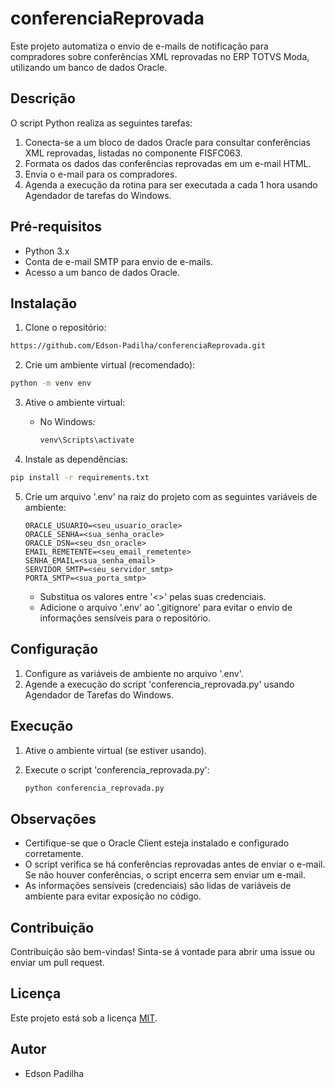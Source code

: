 # conferenciaReprovada
Este projeto automatiza o envio de e-mails de notificação para compradores sobre conferências XML reprovadas no ERP TOTVS Moda, utilizando um banco de dados Oracle.

## Descrição

O script Python realiza as seguintes tarefas:

1. Conecta-se a um bloco de dados Oracle para consultar conferências XML reprovadas, listadas no componente FISFC063.
2. Formata os dados das conferências reprovadas em um e-mail HTML.
3. Envia o e-mail para os compradores.
4. Agenda a execução da rotina para ser executada a cada 1 hora usando Agendador de tarefas do Windows.

## Pré-requisitos

* Python 3.x
* Conta de e-mail SMTP para envio de e-mails.
* Acesso a um banco de dados Oracle.

## Instalação

1. Clone o repositório: 
```bash
https://github.com/Edson-Padilha/conferenciaReprovada.git
```

2. Crie um ambiente virtual (recomendado):

```bash
python -m venv env
```

3. Ative o ambiente virtual:
    
    * No Windows:
        
        ```bash
        venv\Scripts\activate
        ```

4. Instale as dependências:

```bash
pip install -r requirements.txt
```

5. Crie um arquivo '.env' na raiz do projeto com as seguintes variáveis de ambiente:
    
    ```
    ORACLE_USUARIO=<seu_usuario_oracle>
    ORACLE_SENHA=<sua_senha_oracle>
    ORACLE_DSN=<seu_dsn_oracle>
    EMAIL_REMETENTE=<seu_email_remetente>
    SENHA_EMAIL=<sua_senha_email>
    SERVIDOR_SMTP=<seu_servidor_smtp>
    PORTA_SMTP=<sua_porta_smtp>
    ```

    * Substitua os valores entre '<>' pelas suas credenciais.
    * Adicione o arquivo '.env' ao '.gitignore' para evitar o envio de informações sensíveis para o repositório.

## Configuração
1. Configure as variáveis de ambiente no arquivo '.env'.
2. Agende a execução do script 'conferencia_reprovada.py' usando Agendador de Tarefas do Windows.

## Execução
1. Ative o ambiente virtual (se estiver usando).
2. Execute o script 'conferencia_reprovada.py':

    ```bash
    python conferencia_reprovada.py
    ```

## Observações

* Certifique-se que o Oracle Client esteja instalado e configurado corretamente. 
* O script verifica se há conferências reprovadas antes de enviar o e-mail. Se não houver conferências, o script encerra sem enviar um e-mail.
* As informações sensíveis (credenciais) são lidas de variáveis de ambiente para evitar exposição no código.

## Contribuição

Contribuição são bem-vindas! Sinta-se á vontade para abrir uma issue ou enviar um pull request.

## Licença

Este projeto está sob a licença [MIT](LICENSE).

## Autor
* Edson Padilha